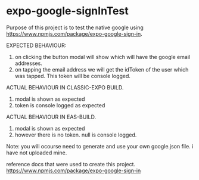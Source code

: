 # expo-google-signInTest

Purpose of this project is to test the native google using https://www.npmjs.com/package/expo-google-sign-in.

EXPECTED BEHAVIOUR:
1. on clicking the button modal will show which will have the google email addresses.
2. on tapping the email address we will get the idToken of the user which was tapped. This token will be console logged.

ACTUAL BEHAVIOUR IN CLASSIC-EXPO BUILD.
1. modal is shown as expected
2. token is console logged as expected

ACTUAL BEHAVIOUR IN EAS-BUILD.
1. modal is shown as expected
2. however there is no token. null is console logged.

Note:
you will ocourse need to generate and use your own google.json file. i have not uploaded mine.

reference docs that were used to create this project.
https://www.npmjs.com/package/expo-google-sign-in
